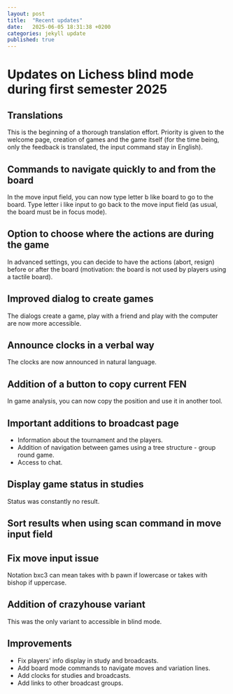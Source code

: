 ```yaml
---
layout: post
title:  "Recent updates"
date:   2025-06-05 18:31:38 +0200
categories: jekyll update
published: true
---
```


# Updates on Lichess blind mode during first semester 2025

## Translations

This is the beginning of a thorough translation effort. Priority is given to the welcome page, creation of games and the game itself (for the time being, only the feedback is translated, the input command stay in English).

## Commands to navigate quickly to and from the board

In the move input field, you can now type letter b like board to go to the board. Type letter i like input to go back to the move input field (as usual, the board must be in focus mode).

## Option to choose where the actions are during the game

In advanced settings, you can decide to have the actions (abort, resign) before or after the board (motivation: the board is not used by players using a tactile board).

## Improved dialog to create games

The dialogs create a game, play with a friend and play with the computer are now more accessible.

## Announce clocks in a verbal way

The clocks are now announced in natural language.

## Addition of a button to copy current FEN

In game analysis, you can now copy the position and use it in another tool.

## Important additions to broadcast page

  * Information about the tournament and the players.
  * Addition of navigation between games using a tree structure - group round  game.
  * Access to chat.

## Display game status in studies

Status was constantly no result.

## Sort results when using scan command in move input field

## Fix move input issue

Notation bxc3 can mean takes with b pawn if lowercase or takes with bishop if uppercase.

## Addition of crazyhouse variant

This was the only variant to accessible in blind mode.

## Improvements

  * Fix players' info display in study and broadcasts. 
  * Add board mode commands to navigate moves and variation lines.
  * Add clocks for studies and broadcasts.
  * Add links to other broadcast groups.


